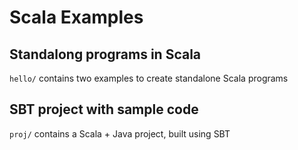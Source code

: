 # Scala Examples


## Standalong programs in Scala

`hello/` contains two examples to create standalone Scala programs


## SBT project with sample code

`proj/` contains a Scala + Java project, built using SBT

